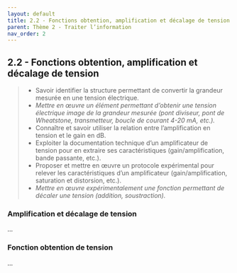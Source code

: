 ```yaml
---
layout: default
title: 2.2 - Fonctions obtention, amplification et décalage de tension
parent: Thème 2 - Traiter l’information
nav_order: 2
---
```


## 2.2 - Fonctions obtention, amplification et décalage de tension

> - Savoir identifier la structure permettant de convertir la grandeur mesurée en une tension électrique.
> - *Mettre en œuvre un élément permettant d’obtenir une tension électrique image de la grandeur mesurée (pont diviseur, pont de Wheatstone, transmetteur, boucle de courant 4-20 mA, etc.).*
> - Connaître et savoir utiliser la relation entre l’amplification en tension et le gain en dB.
> - Exploiter la documentation technique d’un amplificateur de tension pour en extraire ses caractéristiques (gain/amplification, bande passante, etc.).
> - Proposer et mettre en œuvre un protocole expérimental pour relever les caractéristiques d’un amplificateur (gain/amplification, saturation et distorsion, etc.).
> - *Mettre en œuvre expérimentalement une fonction permettant de décaler une tension (addition, soustraction).*

### Amplification et décalage de tension

...

### Fonction obtention de tension

...